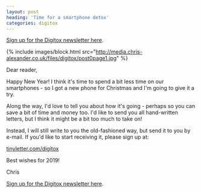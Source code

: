 ```yaml
---
layout: post
heading: 'Time for a smartphone detox'
categories: digitox
---
```


[Sign up for the Digitox newsletter here](https://tinyletter.com/digitox).

{% include images/block.html src="http://media.chris-alexander.co.uk/files/digitox/post0page1.jpg" %}

Dear reader,

Happy New Year! I think it's time to spend a bit less time on our smartphones - so I got a new phone for Christmas and I'm going to give it a try.

Along the way, I'd love to tell you about how it's going - perhaps so you can save a bit of time and money too. I'd like to send you all hand-written letters, but I think it might be a bit too much to take on!

Instead, I will still write to you the old-fashioned way, but send it to you by e-mail. If you'd like to start receiving it, please sign up at:

[tinyletter.com/digitox](https://tinyletter.com/digitox)

Best wishes for 2019!

Chris

[Sign up for the Digitox newsletter here](https://tinyletter.com/digitox).
